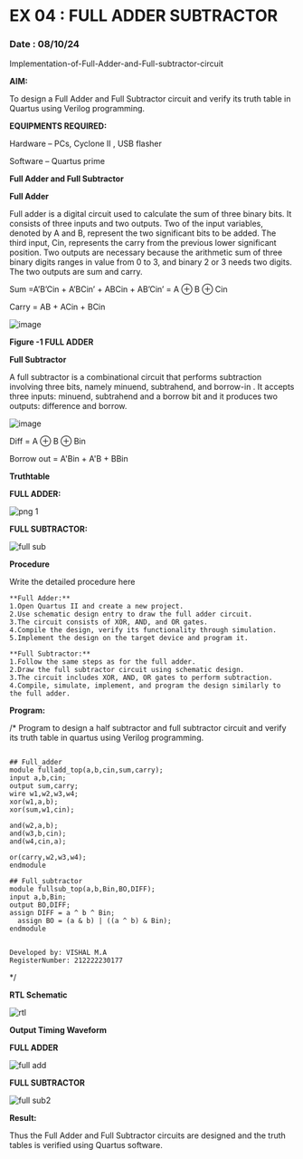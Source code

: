 # EX 04 : FULL ADDER SUBTRACTOR
### Date : 08/10/24
Implementation-of-Full-Adder-and-Full-subtractor-circuit

**AIM:**

To design a Full Adder and Full Subtractor circuit and verify its truth table in Quartus using Verilog programming.

**EQUIPMENTS REQUIRED:**

Hardware – PCs, Cyclone II , USB flasher

Software – Quartus prime

**Full Adder and Full Subtractor**

**Full Adder**

Full adder is a digital circuit used to calculate the sum of three binary bits. It consists of three inputs and two outputs. Two of the input variables, denoted by A and B, represent the two significant bits to be added. The third input, Cin, represents the carry from the previous lower significant position. Two outputs are necessary because the arithmetic sum of three binary digits ranges in value from 0 to 3, and binary 2 or 3 needs two digits. The two outputs are sum and carry.

Sum =A’B’Cin + A’BCin’ + ABCin + AB’Cin’ = A ⊕ B ⊕ Cin 

Carry = AB + ACin + BCin

![image](https://github.com/naavaneetha/FULL_ADDER_SUBTRACTOR/assets/154305477/0f30ba51-5ffb-4198-845f-18e054f675e7)

**Figure -1 FULL ADDER**

**Full Subtractor**

A full subtractor is a combinational circuit that performs subtraction involving three bits, namely minuend, subtrahend, and borrow-in . It accepts three inputs: minuend, subtrahend and a borrow bit and it produces two outputs: difference and borrow.

![image](https://github.com/naavaneetha/FULL_ADDER_SUBTRACTOR/assets/154305477/02b24f51-ab51-4304-9ad6-7b81ffc1ead5)

Diff = A ⊕ B ⊕ Bin 

Borrow out = A'Bin + A'B + BBin

**Truthtable**

**FULL ADDER:**

![png 1](https://github.com/vishal21004/FULL_ADDER_SUBTRACTOR/assets/119560110/0cb1bf6d-cfe2-4c4d-abee-385070bdd8a4)


**FULL SUBTRACTOR:**

![full sub](https://github.com/vishal21004/FULL_ADDER_SUBTRACTOR/assets/119560110/746e9627-1f4d-4abb-a29e-fb93e4d1f49d)



**Procedure**

Write the detailed procedure here

~~~
**Full Adder:**
1.Open Quartus II and create a new project.
2.Use schematic design entry to draw the full adder circuit. 
3.The circuit consists of XOR, AND, and OR gates. 
4.Compile the design, verify its functionality through simulation. 
5.Implement the design on the target device and program it.

**Full Subtractor:** 
1.Follow the same steps as for the full adder. 
2.Draw the full subtractor circuit using schematic design. 
3.The circuit includes XOR, AND, OR gates to perform subtraction. 
4.Compile, simulate, implement, and program the design similarly to the full adder.
~~~

**Program:**

/* Program to design a half subtractor and full subtractor circuit and verify its truth table in quartus using Verilog programming.

~~~

## Full_adder
module fulladd_top(a,b,cin,sum,carry);
input a,b,cin;
output sum,carry;
wire w1,w2,w3,w4;       
xor(w1,a,b);
xor(sum,w1,cin);        

and(w2,a,b);
and(w3,b,cin);
and(w4,cin,a);

or(carry,w2,w3,w4);
endmodule 

## Full_subtractor
module fullsub_top(a,b,Bin,BO,DIFF);
input a,b,Bin;
output BO,DIFF;
assign DIFF = a ^ b ^ Bin;
  assign BO = (a & b) | ((a ^ b) & Bin);
endmodule


Developed by: VISHAL M.A
RegisterNumber: 212222230177
~~~

*/

**RTL Schematic**

![rtl](https://github.com/vishal21004/FULL_ADDER_SUBTRACTOR/assets/119560110/4a14632c-73ab-461d-a3ff-1326421053a9)


**Output Timing Waveform**

**FULL ADDER**

![full add](https://github.com/vishal21004/FULL_ADDER_SUBTRACTOR/assets/119560110/2105724c-29aa-45e1-924d-cae0d293513a)


**FULL SUBTRACTOR**

![full sub2](https://github.com/vishal21004/FULL_ADDER_SUBTRACTOR/assets/119560110/411341af-a203-4582-bf77-913afda8bfd9)



**Result:**

Thus the Full Adder and Full Subtractor circuits are designed and the truth tables is verified using Quartus software.



